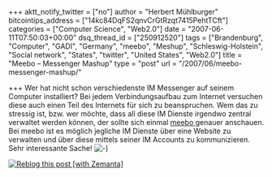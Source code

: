 +++
aktt_notify_twitter = ["no"]
author = "Herbert Mühlburger"
bitcointips_address = ["14kc84DqFS2qnvCrGtRzqt7415PehtTCft"]
categories = ["Computer Science", "Web2.0"]
date = "2007-06-11T07:50:03+00:00"
dsq_thread_id = ["250912520"]
tags = ["Brandenburg", "Computer", "GADI", "Germany", "meebo", "Meshup", "Schleswig-Holstein", "Social network", "States", "twitter", "United States", "Web2.0"]
title = "Meebo – Messenger Mashup"
type = "post"
url = "/2007/06/meebo-messenger-mashup/"

+++
Wer hat nicht schon verschiedenste IM Messenger auf seinem Computer installiert? Bei jedem Verbindungsaufbau zum Internet versuchen diese auch einen Teil des Internets für sich zu beanspruchen. Wem das zu stressig ist, bzw. wer möchte, dass all diese IM Dienste irgendwo zentral verwaltet werden können, der sollte sich einmal <a title="meboo" href="http://wwwm.meebo.com/" target="_blank">meebo </a>genauer anschauen. Bei meebo ist es möglich jegliche IM Dienste über eine Website zu verwalten und über diese mittels seiner IM Accounts zu kommunizieren. Sehr interessante Sache! <img src="file:///C:/Users/Herbert/Desktop/blogupdate/export-Dateien/icon_smile.gif" border="0" alt="-)" />

<div class="zemanta-pixie">
  <a class="zemanta-pixie-a" title="Reblog this post [with Zemanta]" href="http://reblog.zemanta.com/zemified/21467b5f-c6b6-40d3-8b57-98006c1b1c6c/"><img class="zemanta-pixie-img" src="http://img.zemanta.com/reblog_e.png?x-id=21467b5f-c6b6-40d3-8b57-98006c1b1c6c" alt="Reblog this post [with Zemanta]" /></a><span class="zem-script more-related pretty-attribution"></span>
</div>